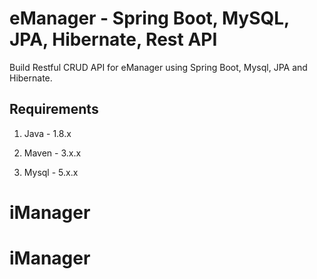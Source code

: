 # eManager - Spring Boot, MySQL, JPA, Hibernate, Rest API

Build Restful CRUD API for eManager using Spring Boot, Mysql, JPA and Hibernate.

## Requirements

1. Java - 1.8.x

2. Maven - 3.x.x

3. Mysql - 5.x.x
# iManager
# iManager
